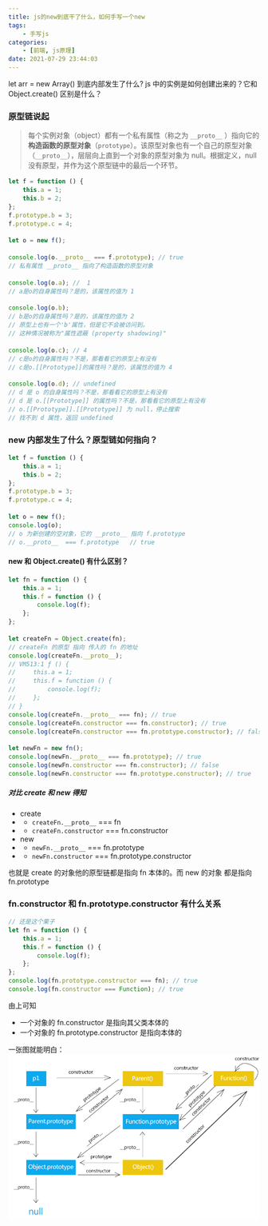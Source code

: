 ```yaml
---
title: js的new到底干了什么，如何手写一个new
tags:
    - 手写js
categories:
    - [前端, js原理]
date: 2021-07-29 23:44:03
---
```


let arr = new Array() 到底内部发生了什么? js 中的实例是如何创建出来的？它和 Object.create() 区别是什么？

<!-- more -->

### 原型链说起

> 每个实例对象（object）都有一个私有属性（称之为 `__proto__` ）指向它的**构造函数的原型对象**（`prototype`）。该原型对象也有一个自己的原型对象（`__proto__`），层层向上直到一个对象的原型对象为 null。根据定义，null 没有原型，并作为这个原型链中的最后一个环节。

```javascript
let f = function () {
    this.a = 1;
    this.b = 2;
};
f.prototype.b = 3;
f.prototype.c = 4;

let o = new f();

console.log(o.__proto__ === f.prototype); // true
// 私有属性 __proto__ 指向了构造函数的原型对象

console.log(o.a); //  1
// a是o的自身属性吗？是的，该属性的值为 1

console.log(o.b);
// b是o的自身属性吗？是的，该属性的值为 2
// 原型上也有一个'b'属性，但是它不会被访问到。
// 这种情况被称为"属性遮蔽 (property shadowing)"

console.log(o.c); // 4
// c是o的自身属性吗？不是，那看看它的原型上有没有
// c是o.[[Prototype]]的属性吗？是的，该属性的值为 4

console.log(o.d); // undefined
// d 是 o 的自身属性吗？不是，那看看它的原型上有没有
// d 是 o.[[Prototype]] 的属性吗？不是，那看看它的原型上有没有
// o.[[Prototype]].[[Prototype]] 为 null，停止搜索
// 找不到 d 属性，返回 undefined
```

### new 内部发生了什么？原型链如何指向？

```javascript
let f = function () {
    this.a = 1;
    this.b = 2;
};
f.prototype.b = 3;
f.prototype.c = 4;

let o = new f();
console.log(o);
// o 为新创建的空对象，它的 __proto__ 指向 f.prototype
// o.__proto__  === f.prototype   // true
```

#### new 和 Object.create() 有什么区别？

```javascript
let fn = function () {
    this.a = 1;
    this.f = function () {
        console.log(f);
    };
};

let createFn = Object.create(fn);
// createFn 的原型 指向 传入的 fn 的地址
console.log(createFn.__proto__);
// VM513:1 ƒ () {
//     this.a = 1;
//     this.f = function () {
//         console.log(f);
//     };
// }
console.log(createFn.__proto__ === fn); // true
console.log(createFn.constructor === fn.constructor); // true
console.log(createFn.constructor === fn.prototype.constructor); // false

let newFn = new fn();
console.log(newFn.__proto__ === fn.prototype); // true
console.log(newFn.constructor === fn.constructor); // false
console.log(newFn.constructor === fn.prototype.constructor); // true
```

##### 对比 create 和 new 得知

-   create
-   -   `createFn.__proto__` === fn
-   -   `createFn.constructor` === fn.constructor
-   new
-   -   `newFn.__proto__` === fn.prototype
-   -   `newFn.constructor` === fn.prototype.constructor

也就是 create 的对象他的原型链都是指向 fn 本体的。而 new 的对象 都是指向 fn.prototype

### fn.constructor 和 fn.prototype.constructor 有什么关系

```javascript
// 还是这个栗子
let fn = function () {
    this.a = 1;
    this.f = function () {
        console.log(f);
    };
};
console.log(fn.prototype.constructor === fn); // true
console.log(fn.constructor === Function); // true
```

由上可知

-   一个对象的 fn.constructor 是指向其父类本体的
-   一个对象的 fn.prototype.constructor 是指向本体的

一张图就能明白：
![](/images/原型链.png)
